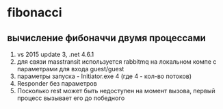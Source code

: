 # fibonacci

## вычисление фибоначчи двумя процессами ##

1. vs 2015 update 3, .net 4.6.1
2. для связи masstransit используется rabbitmq на локальном компе с параметрами для входа guest/guest
3. параметры запуска - Initiator.exe 4 (где 4 - кол-во потоков)
4. Responder без параметров
5. Посколько rest может быть недоступен на момент вызова, первый процесс вызывает его до победного
